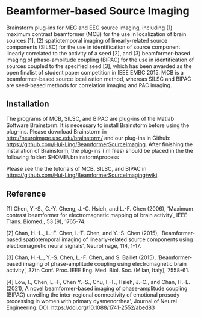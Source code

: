 # Beamformer-based Source Imaging
Brainstorm plug-ins for MEG and EEG source imaging, including (1) maximum contrast beamformer (MCB) for the use in localization of brain sources [1], (2) spatiotemporal imaging of linearly-related source components (SILSC) for the use in identification of source component linearly correlated to the activity of a seed [2], and (3) beamformer-based imaging of phase-amplitude coupling (BIPAC) for the use in identification of sources coupled to the specified seed [3], which has been awarded as the open finalist of student paper competition in IEEE EMBC 2015. MCB is a beamformer-based source localization method, whereas SILSC and BIPAC are seed-based methods for correlation imaging and PAC imaging. 

## Installation
The programs of MCB, SILSC, and BIPAC are plug-ins of the Matlab Software Brainstorm. It is necessary to install Brainstorm before using the plug-ins. Please download Brainstorm in http://neuroimage.usc.edu/brainstorm/ and our plug-ins in Github: https://github.com/Hui-Ling/BeamformerSourceImaging. After finishing the installation of Brainstorm, the plug-ins (.m files) should be placed in the the following folder: $HOME\\.brainstorm\process

Please see the the tutorials of MCB, SILSC, and BIPAC in https://github.com/Hui-Ling/BeamformerSourceImaging/wiki.

## Reference
[1] Chen, Y.-S., C.-Y. Cheng, J.-C. Hsieh, and L.-F. Chen (2006), 'Maximum contrast beamformer for electromagnetic mapping of brain activity', IEEE Trans. Biomed., 53 (9), 1765-74.

[2] Chan, H.-L., L.-F. Chen, I.-T. Chen, and Y.-S. Chen (2015), 'Beamformer-based spatiotemporal imaging of linearly-related source components using electromagnetic neural signals', NeuroImage, 114, 1-17.

[3] Chan, H.-L., Y.-S. Chen, L.-F. Chen, and S. Baillet (2015), 'Beamformer-based imaging of phase-amplitude coupling using electromagnetic brain activity', 37th Conf. Proc. IEEE Eng. Med. Biol. Soc. (Milan, Italy), 7558-61.

[4] Low, I., Chen, L.-F, Chen Y.-S., Chu, I.-T., Hsieh, J.-C., and Chan, H.-L. (2021), A novel beamformer-based imaging of phase-amplitude coupling (BIPAC) unveiling the inter-regional connectivity of emotional prosody processing in women with primary dysmenorrhea', Journal of Neural Engineering. 
DOI: https://doi.org/10.1088/1741-2552/abed83


